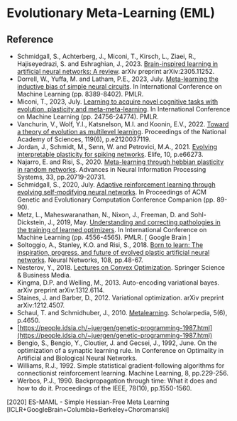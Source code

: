 # Evolutionary Meta-Learning (EML)

## Reference

* Schmidgall, S., Achterberg, J., Miconi, T., Kirsch, L., Ziaei, R., Hajiseyedrazi, S. and Eshraghian, J., 2023. [Brain-inspired learning in artificial neural networks: A review](https://arxiv.org/abs/2305.11252). arXiv preprint arXiv:2305.11252.
* Dorrell, W., Yuffa, M. and Latham, P.E., 2023, July. [Meta-learning the inductive bias of simple neural circuits](https://proceedings.mlr.press/v202/dorrell23a.html). In International Conference on Machine Learning (pp. 8389-8402). PMLR.
* Miconi, T., 2023, July. [Learning to acquire novel cognitive tasks with evolution, plasticity and meta-meta-learning](https://proceedings.mlr.press/v202/miconi23a.html). In International Conference on Machine Learning (pp. 24756-24774). PMLR.
* Vanchurin, V., Wolf, Y.I., Katsnelson, M.I. and Koonin, E.V., 2022. [Toward a theory of evolution as multilevel learning](https://www.pnas.org/doi/abs/10.1073/pnas.2120037119). Proceedings of the National Academy of Sciences, 119(6), p.e2120037119.
* Jordan, J., Schmidt, M., Senn, W. and Petrovici, M.A., 2021. [Evolving interpretable plasticity for spiking networks](https://elifesciences.org/articles/66273). Elife, 10, p.e66273.
* Najarro, E. and Risi, S., 2020. [Meta-learning through hebbian plasticity in random networks](https://proceedings.neurips.cc/paper/2020/hash/ee23e7ad9b473ad072d57aaa9b2a5222-Abstract.html). Advances in Neural Information Processing Systems, 33, pp.20719-20731.
* Schmidgall, S., 2020, July. [Adaptive reinforcement learning through evolving self-modifying neural networks](). In Proceedings of ACM Genetic and Evolutionary Computation Conference Companion (pp. 89-90).
* Metz, L., Maheswaranathan, N., Nixon, J., Freeman, D. and Sohl-Dickstein, J., 2019, May. [Understanding and correcting pathologies in the training of learned optimizers](http://proceedings.mlr.press/v97/metz19a.html). In International Conference on Machine Learning (pp. 4556-4565). PMLR. [ Google Brain ]
* Soltoggio, A., Stanley, K.O. and Risi, S., 2018. [Born to learn: The inspiration, progress, and future of evolved plastic artificial neural networks](https://www.sciencedirect.com/science/article/pii/S0893608018302120). Neural Networks, 108, pp.48-67.
* Nesterov, Y., 2018. [Lectures on Convex Optimization](https://link.springer.com/book/10.1007/978-3-319-91578-4). Springer Science & Business Media.
* Kingma, D.P. and Welling, M., 2013. Auto-encoding variational bayes. arXiv preprint arXiv:1312.6114.
* Staines, J. and Barber, D., 2012. Variational optimization. arXiv preprint arXiv:1212.4507.
* Schaul, T. and Schmidhuber, J., 2010. [Metalearning](http://www.scholarpedia.org/article/Metalearning). Scholarpedia, 5(6), p.4650.
* [https://people.idsia.ch/~juergen/genetic-programming-1987.html](https://people.idsia.ch/~juergen/genetic-programming-1987.html)
* Bengio, S., Bengio, Y., Cloutier, J. and Gecsei, J., 1992, June. On the optimization of a synaptic learning rule. In Conference on Optimality in Artificial and Biological Neural Networks.
* Williams, R.J., 1992. Simple statistical gradient-following algorithms for connectionist reinforcement learning. Machine Learning, 8, pp.229-256.
* Werbos, P.J., 1990. Backpropagation through time: What it does and how to do it. Proceedings of the IEEE, 78(10), pp.1550-1560.


[2020] ES-MAML - Simple Hessian-Free Meta Learning [ICLR+GoogleBrain+Columbia+Berkeley+Choromanski]
